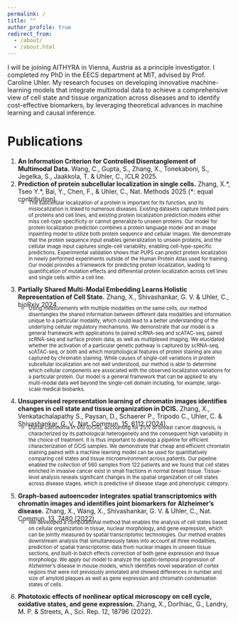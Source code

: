 ```yaml
---
permalink: /
title: ""
author_profile: true
redirect_from: 
  - /about/
  - /about.html
---
```


I will be joining AITHYRA in Vienna, Austria as a principle investigator. I completed my PhD in the EECS department at MIT, advised by Prof. Caroline Uhler. My research focuses on developing innovative machine-learning models that integrate multimodal data to achieve a comprehensive view of cell state and tissue organization across diseases and to identify cost-effective biomarkers, by leveraging theoretical advances in machine learning and causal inference.

Publications
======
1. **An Information Criterion for Controlled Disentanglement of Multimodal Data.** Wang, C., Gupta, S., Zhang, X., Tonekaboni, S., Jegelka, S., Jaakkola, T. & Uhler, C., ICLR 2025.
1. **Prediction of protein subcellular localization in single cells.** Zhang, X.\*, Tseo Y.\*, Bai, Y., Chen, F., & Uhler, C., Nat. Methods 2025 (*: equal contribution).
   -  <p style="font-size: 0.8em; margin-top: -10px;">The subcellular localization of a protein is important for its function, and its mislocalization is linked to numerous diseases. Existing datasets capture limited pairs of proteins and cell lines, and existing protein localization prediction models either miss cell-type specificity or cannot generalize to unseen proteins. Our model for protein localization prediction combines a protein language model and an image inpainting model to utilize both protein sequence and cellular images. We demonstrate that the protein sequence input enables generalization to unseen proteins, and the cellular image input captures single-cell variability, enabling cell-type-specific predictions. Experimental validation shows that PUPS can predict protein localization in newly performed experiments outside of the Human Protein Atlas used for training. Our model provides a framework for predicting protein localization, leading to quantification of mutation effects and differential protein localization across cell lines and single cells within a cell line.</p>
1. **Partially Shared Multi-Modal Embedding Learns Holistic Representation of Cell State.** Zhang, X., Shivashankar, G. V. & Uhler, C., bioRxiv 2024.
   - <p style="font-size: 0.8em; margin-top: -10px;">Using measurements with multiple modalities on the same cells, our method disentangles the shared information between different data modalities and information unique to a particular modality, which could lead to a better understanding of the underlying cellular regulatory mechanisms. We demonstrate that our model is a general framework with applications to paired scRNA-seq and scATAC-seq, paired scRNA-seq and surface protein data, as well as multiplexed imaging. We elucidated whether the activation of a particular genetic pathway is captured by scRNA-seq, scATAC-seq, or both and which morphological features of protein staining are also captured by chromatin staining. While causes of single-cell variations in protein subcellular localization are not well understood, our method is able to determine which cellular components are associated with the observed localization variations for a particular protein. Our model is a general framework that can be applied to any multi-modal data well beyond the single-cell domain including, for example, large-scale medical biobanks.
1. **Unsupervised representation learning of chromatin images identifies changes in cell state and tissue organization in DCIS.** Zhang, X., Venkatachalapathy S., Paysan, D., Schaerer P., Tripodo C., Uhler, C. & Shivashankar, G. V., Nat. Commun. 15, 6112 (2024).
    - <p style="font-size: 0.8em; margin-top: -10px;">Ductal carcinoma in situ (DCIS), accounting for 25% of breast cancer diagnosis, is characterized by its pathological heterogeneity and the consequent high variability in the choice of treatment. It is thus important to develop a pipeline for efficient characterization of DCIS samples. We demonstrate that cheap and efficient chromatin staining paired with a machine learning model can be used for quantitatively comparing cell states and tissue microenvironment across patients. Our pipeline enabled the collection of 560 samples from 122 patients and we found that cell states enriched in invasive cancer exist in small fractions in normal breast tissue. Tissue-level analysis reveals significant changes in the spatial organization of cell states across disease stages, which is predictive of disease stage and phenotypic category. </p>
1. **Graph-based autoencoder integrates spatial transcriptomics with chromatin images and identifies joint biomarkers for Alzheimer’s disease.** Zhang, X., Wang, X., Shivashankar, G. V. & Uhler, C., Nat. Commun. 13, 7480 (2022).
   - <p style="font-size: 0.8em; margin-top: -10px;">We developed a computational method that enables the analysis of cell states based on cellular organization in tissue, nuclear morphology, and gene expression, which can be jointly measured by spatial transcriptomic technologies. Our method enables downstream analysis that simultaneously takes into account all three modalities, prediction of spatial transcriptomic data from nuclear images in unseen tissue sections, and built-in batch effects correction of both gene expression and tissue morphology. We apply our model to analyze the spatio-temporal progression of Alzheimer’s disease in mouse models, which identifies novel separation of cortex regions that were not previously annotated and showed differences in number and size of amyloid plaques as well as gene expression and chromatin condensation states of cells.</p>
1. **Phototoxic effects of nonlinear optical microscopy on cell cycle, oxidative states, and gene expression.** Zhang, X., Dorlhiac, G., Landry, M. P. & Streets, A., Sci. Rep. 12, 18796 (2022).

